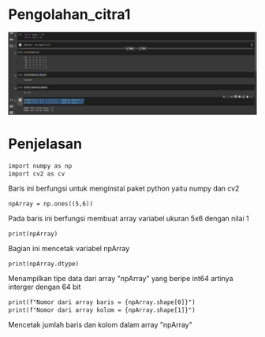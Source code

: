 # Pengolahan_citra1
![image](https://github.com/heyytayo963/Pengolahan_citra1/blob/main/IMG_20240228_164556.jpg)

# Penjelasan
```
import numpy as np
import cv2 as cv
```
Baris ini berfungsi untuk menginstal paket python yaitu numpy dan cv2
```
npArray = np.ones((5,6))
```
Pada baris ini berfungsi membuat array variabel ukuran 5x6 dengan nilai 1
```
print(npArray)
```
Bagian ini  mencetak variabel npArray
```
print(npArray.dtype)
```
Menampilkan tipe data dari array "npArray" yang beripe int64 artinya interger dengan 64 bit
```
print(f"Nomor dari array baris = {npArray.shape[0]}")
print(f"Nomor dari array kolom = {npArray.shape[1]}")
```
Mencetak jumlah baris dan kolom dalam array "npArray"

